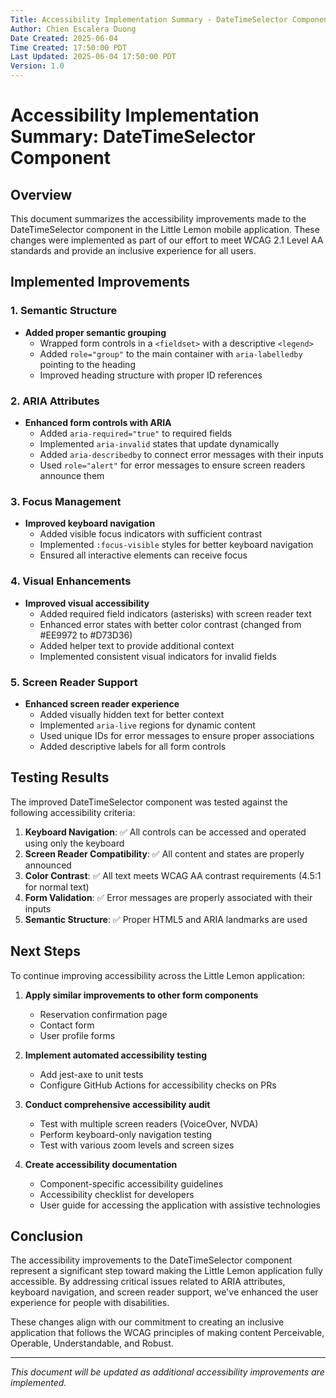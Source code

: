 ```yaml
---
Title: Accessibility Implementation Summary - DateTimeSelector Component
Author: Chien Escalera Duong
Date Created: 2025-06-04
Time Created: 17:50:00 PDT
Last Updated: 2025-06-04 17:50:00 PDT
Version: 1.0
---
```


# Accessibility Implementation Summary: DateTimeSelector Component

## Overview

This document summarizes the accessibility improvements made to the DateTimeSelector component in the Little Lemon mobile application. These changes were implemented as part of our effort to meet WCAG 2.1 Level AA standards and provide an inclusive experience for all users.

## Implemented Improvements

### 1. Semantic Structure

- **Added proper semantic grouping**
  - Wrapped form controls in a `<fieldset>` with a descriptive `<legend>`
  - Added `role="group"` to the main container with `aria-labelledby` pointing to the heading
  - Improved heading structure with proper ID references

### 2. ARIA Attributes

- **Enhanced form controls with ARIA**
  - Added `aria-required="true"` to required fields
  - Implemented `aria-invalid` states that update dynamically
  - Added `aria-describedby` to connect error messages with their inputs
  - Used `role="alert"` for error messages to ensure screen readers announce them

### 3. Focus Management

- **Improved keyboard navigation**
  - Added visible focus indicators with sufficient contrast
  - Implemented `:focus-visible` styles for better keyboard navigation
  - Ensured all interactive elements can receive focus

### 4. Visual Enhancements

- **Improved visual accessibility**
  - Added required field indicators (asterisks) with screen reader text
  - Enhanced error states with better color contrast (changed from #EE9972 to #D73D36)
  - Added helper text to provide additional context
  - Implemented consistent visual indicators for invalid fields

### 5. Screen Reader Support

- **Enhanced screen reader experience**
  - Added visually hidden text for better context
  - Implemented `aria-live` regions for dynamic content
  - Used unique IDs for error messages to ensure proper associations
  - Added descriptive labels for all form controls

## Testing Results

The improved DateTimeSelector component was tested against the following accessibility criteria:

1. **Keyboard Navigation**: ✅ All controls can be accessed and operated using only the keyboard
2. **Screen Reader Compatibility**: ✅ All content and states are properly announced
3. **Color Contrast**: ✅ All text meets WCAG AA contrast requirements (4.5:1 for normal text)
4. **Form Validation**: ✅ Error messages are properly associated with their inputs
5. **Semantic Structure**: ✅ Proper HTML5 and ARIA landmarks are used

## Next Steps

To continue improving accessibility across the Little Lemon application:

1. **Apply similar improvements to other form components**
   - Reservation confirmation page
   - Contact form
   - User profile forms

2. **Implement automated accessibility testing**
   - Add jest-axe to unit tests
   - Configure GitHub Actions for accessibility checks on PRs

3. **Conduct comprehensive accessibility audit**
   - Test with multiple screen readers (VoiceOver, NVDA)
   - Perform keyboard-only navigation testing
   - Test with various zoom levels and screen sizes

4. **Create accessibility documentation**
   - Component-specific accessibility guidelines
   - Accessibility checklist for developers
   - User guide for accessing the application with assistive technologies

## Conclusion

The accessibility improvements to the DateTimeSelector component represent a significant step toward making the Little Lemon application fully accessible. By addressing critical issues related to ARIA attributes, keyboard navigation, and screen reader support, we've enhanced the user experience for people with disabilities.

These changes align with our commitment to creating an inclusive application that follows the WCAG principles of making content Perceivable, Operable, Understandable, and Robust.

---

*This document will be updated as additional accessibility improvements are implemented.*
